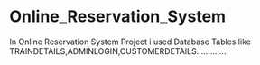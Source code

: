 # Online_Reservation_System
In Online Reservation System Project i used Database Tables like TRAINDETAILS,ADMINLOGIN,CUSTOMERDETAILS.............
